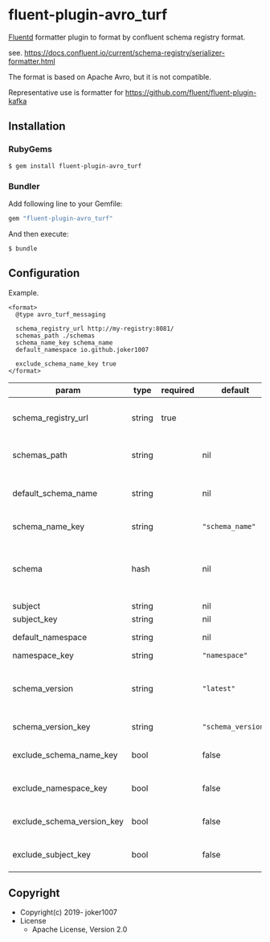 # fluent-plugin-avro_turf

[Fluentd](https://fluentd.org/) formatter plugin to format by confluent schema registry format.

see. https://docs.confluent.io/current/schema-registry/serializer-formatter.html

The format is based on Apache Avro, but it is not compatible.

Representative use is formatter for https://github.com/fluent/fluent-plugin-kafka

## Installation

### RubyGems

```
$ gem install fluent-plugin-avro_turf
```

### Bundler

Add following line to your Gemfile:

```ruby
gem "fluent-plugin-avro_turf"
```

And then execute:

```
$ bundle
```

## Configuration

Example.

```
<format>
  @type avro_turf_messaging

  schema_registry_url http://my-registry:8081/
  schemas_path ./schemas
  schema_name_key schema_name
  default_namespace io.github.joker1007

  exclude_schema_name_key true
</format>
```

| param                      | type   | required | default            | description                                                                                                 |
| -------------------        | ------ | -------- | -------            | --------------------------------------------------------------                                              |
| schema_registry_url        | string | true     |                    | Schema Registry URL parameter (ex: `http://my-registry:8081/`)                                              |
| schemas_path               | string |          | nil                | Schemas path to find avsc from local storage                                                                |
| default_schema_name        | string |          | nil                | Default schema name when the record doesn't have schema_name_key                                            |
| schema_name_key            | string |          | `"schema_name"`    | Field for schema name                                                                                       |
| schema                     | hash   |          | nil                | Inline schema definition. If this parameter is set, `default_schema_name` and `schema_name_key` are ignored |
| subject                    | string |          | nil                | Set subject explicitly                                                                                      |
| subject_key                | string |          | nil                | Field for subject                                                                                           |
| default_namespace          | string |          | nil                | Default schema namespace                                                                                    |
| namespace_key              | string |          | `"namespace"`      | Field for namespace                                                                                         |
| schema_version             | string |          | `"latest"`         | Set schema version explicitly that is only effective when subject or subject_key is set                     |
| schema_version_key         | string |          | `"schema_version"` | Field for schema version                                                                                    |
| exclude_schema_name_key    | bool   |          | false              | Set true to remove schema_name_key field from data                                                          |
| exclude_namespace_key      | bool   |          | false              | Set true to remove namespace_key field from data                                                            |
| exclude_schema_version_key | bool   |          | false              | Set true to remove schema_version_key field from data                                                       |
| exclude_subject_key        | bool   |          | false              | Set true to remove subject_key field from data                                                              |


## Copyright

* Copyright(c) 2019- joker1007
* License
  * Apache License, Version 2.0
